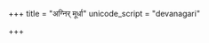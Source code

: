 +++
title = "अग्निर् मूर्धा"
unicode_script = "devanagari"

+++
<div class="js_include" url="/vedAH/sAma/paravastu-saama/devaH/agniH/agnir_mUrdhA/"  newLevelForH1="1" includeTitle="false"> </div>